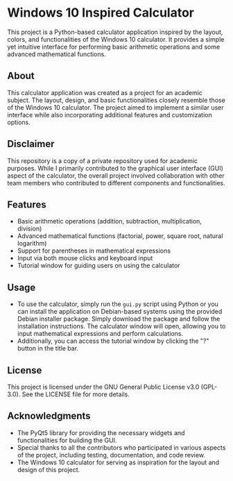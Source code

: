 # Windows 10 Inspired Calculator

This project is a Python-based calculator application inspired by the layout, colors, and functionalities of the Windows 10 calculator. It provides a simple yet intuitive interface for performing basic arithmetic operations and some advanced mathematical functions.

## About

This calculator application was created as a project for an academic subject. The layout, design, and basic functionalities closely resemble those of the Windows 10 calculator. The project aimed to implement a similar user interface while also incorporating additional features and customization options.

## Disclaimer

This repository is a copy of a private repository used for academic purposes. While I primarily contributed to the graphical user interface (GUI) aspect of the calculator, the overall project involved collaboration with other team members who contributed to different components and functionalities.

## Features

- Basic arithmetic operations (addition, subtraction, multiplication, division)
- Advanced mathematical functions (factorial, power, square root, natural logarithm)
- Support for parentheses in mathematical expressions
- Input via both mouse clicks and keyboard input
- Tutorial window for guiding users on using the calculator

## Usage

- To use the calculator, simply run the `gui.py` script using Python or you can install the application on Debian-based systems using the provided Debian installer package. Simply download the package and follow the installation instructions. The calculator window will open, allowing you to input mathematical expressions and perform calculations. 
- Additionally, you can access the tutorial window by clicking the "?" button in the title bar.

## License

This project is licensed under the GNU General Public License v3.0 (GPL-3.0). See the LICENSE file for more details.

## Acknowledgments

- The PyQt5 library for providing the necessary widgets and functionalities for building the GUI.
- Special thanks to all the contributors who participated in various aspects of the project, including testing, documentation, and code review.
- The Windows 10 calculator for serving as inspiration for the layout and design of this project.

